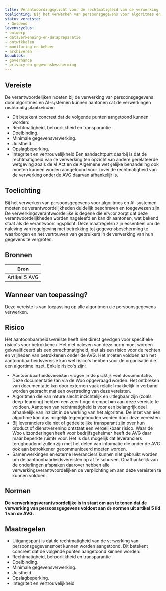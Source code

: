 ```yaml
---
title: Verantwoordingsplicht voor de rechtmatigheid van de verwerking
toelichting: Bij het verwerken van persoonsgegevens voor algoritmes en AI-systemen moeten de verantwoordelijken kunnen aantonen dat de verwerking rechtmatig is.
status_vereiste: 
 - Geldend
levenscyclus: 
- ontwerp
- dataverkenning-en-datapreparatie
- ontwikkelen
- monitoring-en-beheer
- archiveren
bouwblok: 
- governance
- privacy-en-gegevensbescherming
---
```


<!-- tags -->
## Vereiste

De verantwoordelijken moeten bij de verwerking van persoonsgegevens door algoritmes en AI-systemen kunnen aantonen dat de verwerkingen rechtmatig plaatsvinden.
- Dit betekent concreet dat de volgende punten aangetoond kunnen worden:
 - Rechtmatigheid, behoorlijkheid en transparantie.
 - Doelbinding.
 - Minimale gegevensverwerking.
 - Juistheid.
 - Opslagbeperking.
 - Integriteit en vertrouwelijkheid
Een aandachtpunt daarbij is dat de rechtmatigheid van de verwerking ten opzicht van andere gerelateerde wetgeving zoals de AI Act en de Algemene wet gelijke behandeling ook moeten kunnen worden aangetoond voor zover de rechtmatigheid van de verwerking onder de AVG daarvan afhankelijk is.

## Toelichting 

Bij het verwerken van persoonsgegevens voor algoritmes en AI-systemen moeten de verantwoordelijkheden duidelijk beschreven en toegewezen zijn.
De verwerkingsverantwoordelijke is degene die ervoor zorgt dat deze verantwoordelijkheden worden nageleefd en kan dit aantonen, wat bekend staat als de verantwoordingsplicht.
Deze maatregelen zijn essentieel om de naleving van regelgeving met betrekking tot gegevensbescherming te waarborgen en het vertrouwen van gebruikers in de verwerking van hun gegevens te vergroten.

## Bronnen 

| Bron                        |
|-------------|
|Artikel 5 AVG|

## Wanneer van toepassing? 
Deze vereiste is van toepassing op alle algoritmen die persoonsgegevens verwerken.


## Risico 

Het aantoonbaarheidsvereiste heeft niet direct gevolgen voor specifieke risico's voor betrokkenen. Het niet naleven van deze norm moet worden gekwalificeerd als een onrechtmatigheid, niet als een risico voor de rechten en vrijheden van betrokkenen onder de AVG. Het moeten voldoen aan het aantoonbaarheidsvereiste kan wel risico's hebben voor de organisatie die een algortime inzet. Enkele risico's zijn:
- Aantoonbaarheidsvereisten vragen in de praktijk veel documentatie. Deze documentatie kan via de Woo opgevraagd worden. Het ontbreken van documentatie kan door externen vaak relatief makkelijk in verband worden gebracht met een overtreding van deze vereisten.
- Algoritmen die van nature slecht inzichtelijk en uitlegbaar zijn (zoals deep-learning) hebben een zeer hoge drempel om aan deze vereiste te voldoen. Aantonen van rechtmatigheid is voor een belangrijk deel afhankelijk van inzicht in de werking van het algoritme. De inzet van een algortime kan dus mogelijk tegengehouden worden door deze vereisten.
- Bij leveranciers die niet of gedeeltelijke transparant zijn over hun product of dienstverlening ontstaat een vergelijkbaar risico. Waar de Woo uitzonderingen heeft voor bedrijfsgeheimen heeft de AVG daar maar beperkte ruimte voor. Het is dus mogelijk dat leveranciers terughoudend zullen zijn met het delen van informatie die onder de AVG ook aan betrokkenen gecommuniceerd moeten worden.
- Samenwerkingen en externe leveranciers kunnen niet gebruikt worden om de aantoonbaarheidsvereisten op af te schuiven. Onafhankelijk van de onderlingen afspraken daarover hebben alle verwerkingsverantwoordelijken de verplichting om aan deze vereisten te kunnen voldoen. 

## Normen 

**De verwerkingsverantwoordelijke is in staat om aan te tonen dat de verwerking van persoonsgegevens voldoet aan de normen uit artikel 5 lid 1 van de AVG.** 

## Maatregelen 

- Uitgangspunt is dat de rechtmatigheid van de verwerking van persoonsgegevensmoet kunnen worden aangetoond. Dit betekent concreet dat de volgende punten aangetoond kunnen worden:
 - Rechtmatigheid, behoorlijkheid en transparantie.
 - Doelbinding.
 - Minimale gegevensverwerking.
 - Juistheid.
 - Opslagbeperking.
 - Integriteit en vertrouwelijkheid
